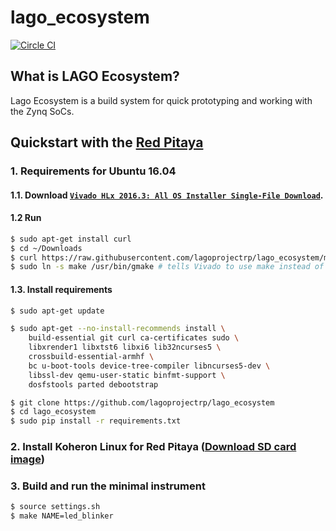 # lago\_ecosystem

[![Circle CI](https://circleci.com/gh/Koheron/koheron-sdk.svg?style=shield)](https://circleci.com/gh/Koheron/koheron-sdk)

## What is LAGO Ecosystem?

Lago Ecosystem is a build system for quick prototyping and working with the Zynq SoCs.

## Quickstart with the [Red Pitaya](http://redpitaya.com)

### 1. Requirements for Ubuntu 16.04

#### 1.1. Download [`Vivado HLx 2016.3: All OS Installer Single-File Download`](https://www.xilinx.com/support/download/index.html/content/xilinx/en/downloadNav/vivado-design-tools/2016-3.html).

#### 1.2 Run

```bash
$ sudo apt-get install curl
$ cd ~/Downloads
$ curl https://raw.githubusercontent.com/lagoprojectrp/lago_ecosystem/master/scripts/install_vivado.sh | sudo /bin/bash /dev/stdin
$ sudo ln -s make /usr/bin/gmake # tells Vivado to use make instead of gmake
```

#### 1.3. Install requirements

```bash
$ sudo apt-get update

$ sudo apt-get --no-install-recommends install \
    build-essential git curl ca-certificates sudo \
    libxrender1 libxtst6 libxi6 lib32ncurses5 \
    crossbuild-essential-armhf \
    bc u-boot-tools device-tree-compiler libncurses5-dev \
    libssl-dev qemu-user-static binfmt-support \
    dosfstools parted debootstrap

$ git clone https://github.com/lagoprojectrp/lago_ecosystem
$ cd lago_ecosystem
$ sudo pip install -r requirements.txt
```

### 2. Install Koheron Linux for Red Pitaya ([Download SD card image](https://github.com/lagoprojectrp/lago_ecosystem/releases))

### 3. Build and run the minimal instrument

```bash
$ source settings.sh
$ make NAME=led_blinker
```

<!---### 4. Ping the board and watch the LEDs blink

```bash
$ curl http://$(HOST)/api/board/ping
```

## Examples of instruments

* [`led_blinker`](https://github.com/Koheron/koheron-sdk/tree/master/instruments/led_blinker) : minimal instrument with LED control from Python.
* [`adc_dac`](https://github.com/Koheron/koheron-sdk/tree/master/instruments/adc_dac) : instrument with minimal read/write capability on Red Pitaya ADCs and DACs.
* [`pulse_generator`](https://github.com/Koheron/koheron-sdk/tree/master/instruments/pulse_generator) : pulse generation with synchronous acquisition.
* [`laser_controller`](https://github.com/Koheron/koheron-sdk/tree/master/instruments/decimator) : laser current control using pulse-density modulation.
* [`decimator`](https://github.com/Koheron/koheron-sdk/tree/master/instruments/decimator) : decimation using a compensated CIC filter.
* [`oscillo`](https://github.com/Koheron/koheron-sdk/tree/master/instruments/oscillo) : signal acquisition / generation with coherent averaging mode.
* [`spectrum`](https://github.com/Koheron/koheron-sdk/tree/master/instruments/spectrum) : spectrum analyzer with peak-detection and averaging.


## How to

Open Vivado and build the instrument block design:
```
$ make NAME=oscillo bd
```

Build the SD card image:
```
$ make NAME=led_blinker linux
$ sudo bash os/scripts/image.sh led_blinker
```

Build the instrument (without running it):
```
$ make NAME=oscillo
```

Test a verilog core:
```
$ make CORE=comparator_v1_0 test_core
```

Test a Tcl module:
```
$ make NAME=averager INSTRUMENT_PATH=fpga/modules test_module
```
--!>

